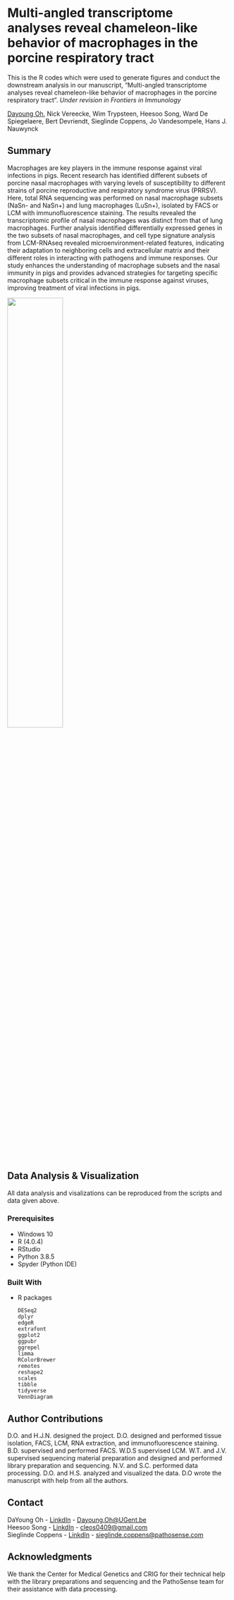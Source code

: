 # Multi-angled transcriptome analyses reveal chameleon-like behavior of macrophages in the porcine respiratory tract
This is the R codes which were used to generate figures and conduct the downstream analysis in our manuscript, “Multi-angled transcriptome analyses reveal chameleon-like behavior of macrophages in the porcine respiratory tract”. _Under revision in Frontiers in Immunology_

[Dayoung Oh](#contact), Nick Vereecke, Wim Trypsteen, Heesoo Song, Ward De Spiegelaere, Bert Devriendt, Sieglinde Coppens, Jo Vandesompele, Hans J. Nauwynck


<!-- ABOUT THE PROJECT -->
## Summary

Macrophages  are key players in the immune response against viral infections in pigs. Recent research has identified different subsets of porcine nasal macrophages with varying levels of susceptibility to different strains of porcine reproductive and respiratory syndrome virus (PRRSV). Here, total RNA sequencing was performed on nasal macrophage subsets (NaSn- and NaSn+) and lung macrophages (LuSn+), isolated by FACS or LCM  with immunofluorescence staining. The results revealed the transcriptomic profile of nasal macrophages was distinct from that of lung macrophages. Further analysis identified differentially expressed genes in the two subsets of nasal macrophages, and cell type signature analysis from LCM-RNAseq revealed microenvironment-related features, indicating their adaptation to neighboring cells and extracellular matrix and their different roles in interacting with pathogens and immune responses. Our study enhances the understanding of macrophage subsets and the nasal immunity in pigs and provides advanced strategies for targeting specific macrophage subsets critical in the immune response against viruses, improving treatment of viral infections in pigs.

<img src="https://github.com/HeesooSong/PorcineMOsubsets-FACS-LCM-RNASeq/blob/main/Source/Graphical_Abstract.png?raw=true" width=50%>


## Data Analysis & Visualization
All data analysis and visalizations can be reproduced from the scripts and data given above.

### Prerequisites

* Windows 10
* R (4.0.4)
* RStudio
* Python 3.8.5
* Spyder (Python IDE)

### Built With

* R packages
    ```{r}
    DESeq2
    dplyr
    edgeR
    extrafont
    ggplot2
    ggpubr
    ggrepel
    limma
    RColorBrewer
    remotes
    reshape2
    scales
    tibble
    tidyverse
    VennDiagram
    ```


<!-- CONTRIBUTING -->
## Author Contributions

D.O. and H.J.N. designed the project. D.O. designed and performed tissue isolation, FACS, LCM, RNA extraction, and immunofluorescence staining. B.D. supervised and performed FACS. W.D.S supervised LCM. W.T. and J.V. supervised sequencing material preparation and designed and performed library preparation and sequencing. N.V. and S.C. performed data processing. D.O. and H.S. analyzed and visualized the data. D.O wrote the manuscript with help from all the authors.


<!-- CONTACT -->
## Contact

DaYoung Oh - [LinkdIn](https://www.linkedin.com/in/dayoung-oh-6053b6132/) -  Dayoung.Oh@UGent.be    
Heesoo Song - [LinkdIn](https://www.linkedin.com/in/heesoosong/) - cleos0409@gmail.com    
Sieglinde Coppens - [LinkdIn](https://www.linkedin.com/in/sieglinde-coppens/) - sieglinde.coppens@pathosense.com


<!-- ACKNOWLEDGMENTS-->
## Acknowledgments

We thank the Center for Medical Genetics and CRIG for their technical help with the library preparations and sequencing and the PathoSense team for their assistance with data processing.


